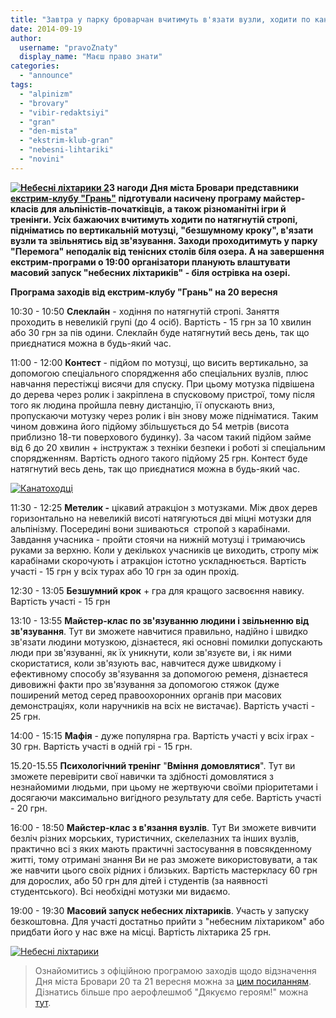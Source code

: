 ```yaml
---
title: "Завтра у парку броварчан вчитимуть в'язати вузли, ходити по канату та запускатимуть \"небесні ліхтарики\""
date: 2014-09-19
author: 
  username: "pravoZnaty"
  display_name: "Маєш право знати"
categories: 
  - "announce"
tags: 
  - "alpinizm"
  - "brovary"
  - "vibir-redaktsiyi"
  - "gran"
  - "den-mista"
  - "ekstrim-klub-gran"
  - "nebesni-lihtariki"
  - "novini"
---
```


**[![Небесні ліхтарики 2](https://mpz.brovary.org/wp-content/uploads/2014/09/Nebesni-lihtariki-2.jpg)](https://mpz.brovary.org/wp-content/uploads/2014/09/Nebesni-lihtariki-2.jpg)З нагоди Дня міста Бровари представники [екстрим-клубу "Грань"](http://vk.com/turizm7) підготували насичену програму майстер-класів для альпіністів-початківців, а також різноманітні ігри й тренінги. Усіх бажаючих вчитимуть ходити по натягнутій стропі, підніматись по вертикальній мотузці, "безшумному кроку", в'язати вузли та звільнятись від зв'язування. Заходи проходитимуть у парку "Перемога" неподалік від тенісних столів біля озера. А на завершення екстрим-програми о 19:00 організатори планують влаштувати масовий запуск "небесних ліхтариків" - біля острівка на озері.**

**Програма заходів від екстрим-клубу "Грань" на 20 вересня**

10:30 - 10:50 **Слеклайн** \- ходіння по натягнутій стропі. Заняття проходить в невеликій групі (до 4 осіб). Вартість - 15 грн за 10 хвилин або 30 грн за пів одини. Слеклайн буде натягнутий весь день, так що приєднатися можна в будь-який час.

11:00 - 12:00 **Контест** \- підйом по мотузці, що висить вертикально, за допомогою спеціального спорядження або спеціальних вузлів, плюс навчання перестіжці висячи для спуску. При цьому мотузка підвішена до дерева через ролик і закріплена в спусковому пристрої, тому після того як людина пройшла певну дистанцію, її опускають вниз, пропускаючи мотузку через ролик і він знову може підніматися. Таким чином довжина його підйому збільшується до 54 метрів (висота приблизно 18\-ти поверхового будинку). За часом такий підйом займе від 6 до 20 хвилин + інструктаж з техніки безпеки і роботі зі спеціальним спорядженням. Вартість одного такого підйому 25 грн. Контест буде натягнутий весь день, так що приєднатися можна в будь-який час.

[![Канатоходці](https://mpz.brovary.org/wp-content/uploads/2014/09/Kanatohodtsi.jpg)](https://mpz.brovary.org/wp-content/uploads/2014/09/Kanatohodtsi.jpg)

11:30 - 12:25 **Метелик -** цікавий атракціон з мотузками. Між двох дерев горизонтально на невеликій висоті натягуються дві міцні мотузки для альпінізму. Посередині вони зшиваються  стропой з карабінами. Завдання учасника - пройти стоячи на нижній мотузці і тримаючись руками за верхню. Коли у декількох учасників це виходить, стропу між карабінами скорочують і атракціон істотно ускладнюється. Вартість участі - 15 грн у всіх турах або 10 грн за один прохід.

12:30 - 13:05 **Безшумний крок** + гра для кращого засвоєння навику. Вартість участі - 15 грн

13:10 - 13:55 **Майстер-клас по зв'язуванню людини і звільненню від зв'язування**. Тут ви зможете навчитися правильно, надійно і швидко зв'язати людини мотузкою, дізнаєтеся, які основні помилки допускають люди при зв'язуванні, як їх уникнути, коли зв'язуєте ви, і як ними скористатися, коли зв'язують вас, навчитеся дуже швидкому і ефективному способу зв'язування за допомогою ременя, дізнаєтеся дивовижні факти про зв'язування за допомогою стяжок (дуже поширений метод серед правоохоронних органів при масових демонстраціях, коли наручників на всіх не вистачає). Вартість участі - 25 грн.

14:00 - 15:15 **Мафія** - дуже популярна гра. Вартість участі у всіх іграх - 30 грн. Вартість участі в одній грі - 15 грн.

15.20-15.55 **Психологічний тренінг** "**Вміння** **домовлятися**". Тут ви зможете перевірити свої навички та здібності домовлятися з незнайомими людьми, при цьому не жертвуючи своїми пріоритетами і досягаючи максимально вигідного результату для себе. Вартість участі - 20 грн.

16:00 - 18:50 **Майстер-клас з в'язання вузлів**. Тут Ви зможете вивчити безліч різних морських, туристичних, скелелазних та інших вузлів, практично всі з яких мають практичні застосування в повсякденному житті, тому отримані знання Ви не раз зможете використовувати, а так же навчити цього своїх рідних і близьких. Вартість мастеркласу 60 грн для дорослих, або 50 грн для дітей і студентів (за наявності студентського). Всі необхідні мотузки ми видаємо.

19:00 - 19:30 **Масовий запуск небесних ліхтариків**. Участь у запуску безкоштовна. Для участі достатньо прийти з "небесним ліхтариком" або придбати його у нас вже на місці. Вартість ліхтарика 25 грн.

[![Небесні ліхтарики](https://mpz.brovary.org/wp-content/uploads/2014/09/Nebesni-lihtariki.jpg)](https://mpz.brovary.org/wp-content/uploads/2014/09/Nebesni-lihtariki.jpg)

> Ознайомитись з офіційною програмою заходів щодо відзначення Дня міста Бровари 20 та 21 вересня можна за [цим посиланням](https://mpz.brovary.org/den-mista-brovariv-ofitsiyna-programa-zapusk-lihtarikiv-chempionat-z-velosportu/). Дізнатись більше про аерофлешмоб "Дякуємо героям!" можна [тут](https://mpz.brovary.org/brovarski-volonteri-provedut-aerofleshmob-na-pidtrimku-armiyi-dyakuyemo-geroyam/).
